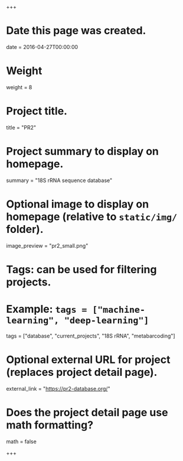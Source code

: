 +++
# Date this page was created.
date = 2016-04-27T00:00:00

# Weight
weight = 8

# Project title.
title = "PR2"

# Project summary to display on homepage.
summary = "18S rRNA sequence database"

# Optional image to display on homepage (relative to `static/img/` folder).
image_preview = "pr2_small.png"

# Tags: can be used for filtering projects.
# Example: `tags = ["machine-learning", "deep-learning"]`
tags = ["database", "current_projects", "18S rRNA", "metabarcoding"]

# Optional external URL for project (replaces project detail page).
external_link = "https://pr2-database.org/"

# Does the project detail page use math formatting?
math = false

+++
